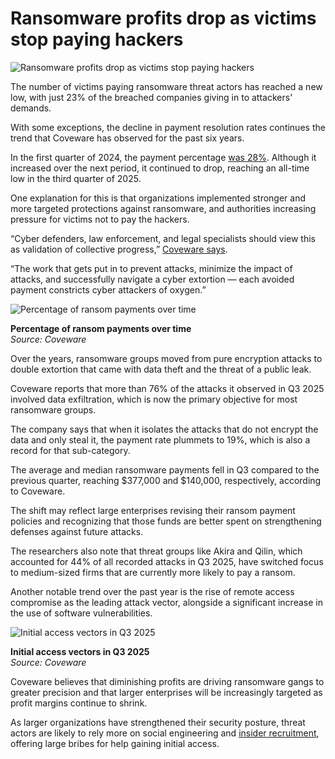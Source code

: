 # Ransomware profits drop as victims stop paying hackers

![Ransomware profits drop as victims stop paying hackers](https://www.bleepstatic.com/content/hl-images/2025/02/12/ransomware-3.jpg)

The number of victims paying ransomware threat actors has reached a new low, with just 23% of the breached companies giving in to attackers' demands.

With some exceptions, the decline in payment resolution rates continues the trend that Coveware has observed for the past six years.

In the first quarter of 2024, the payment percentage [was 28%](https://www.bleepingcomputer.com/news/security/ransomware-payments-drop-to-record-low-of-28-percent-in-q1-2024/). Although it increased over the next period, it continued to drop, reaching an all-time low in the third quarter of 2025.

One explanation for this is that organizations implemented stronger and more targeted protections against ransomware, and authorities increasing pressure for victims not to pay the hackers.

“Cyber defenders, law enforcement, and legal specialists should view this as validation of collective progress,” [Coveware says](https://www.coveware.com/blog/2025/10/24/insider-threats-loom-while-ransom-payment-rates-plummet).

“The work that gets put in to prevent attacks, minimize the impact of attacks, and successfully navigate a cyber extortion — each avoided payment constricts cyber attackers of oxygen.”

![Percentage of ransom payments over time](https://www.bleepstatic.com/images/news/u/1220909/2025/October/payment+rate.jpg)

**Percentage of ransom payments over time**  
_Source: Coveware_

Over the years, ransomware groups moved from pure encryption attacks to double extortion that came with data theft and the threat of a public leak.

Coveware reports that more than 76% of the attacks it observed in Q3 2025 involved data exfiltration, which is now the primary objective for most ransomware groups.

The company says that when it isolates the attacks that do not encrypt the data and only steal it, the payment rate plummets to 19%, which is also a record for that sub-category.

The average and median ransomware payments fell in Q3 compared to the previous quarter, reaching $377,000 and $140,000, respectively, according to Coveware.

The shift may reflect large enterprises revising their ransom payment policies and recognizing that those funds are better spent on strengthening defenses against future attacks.

The researchers also note that threat groups like Akira and Qilin, which accounted for 44% of all recorded attacks in Q3 2025, have switched focus to medium-sized firms that are currently more likely to pay a ransom.

Another notable trend over the past year is the rise of remote access compromise as the leading attack vector, alongside a significant increase in the use of software vulnerabilities.

![Initial access vectors in Q3 2025](https://www.bleepstatic.com/images/news/u/1220909/2025/October/vectors.jpg)

**Initial access vectors in Q3 2025**  
_Source: Coveware_

Coveware believes that diminishing profits are driving ransomware gangs to greater precision and that larger enterprises will be increasingly targeted as profit margins continue to shrink.

As larger organizations have strengthened their security posture, threat actors are likely to rely more on social engineering and [insider recruitment](https://www.bleepingcomputer.com/news/security/ransomware-gang-sought-bbc-reporters-help-in-hacking-media-giant/), offering large bribes for help gaining initial access.